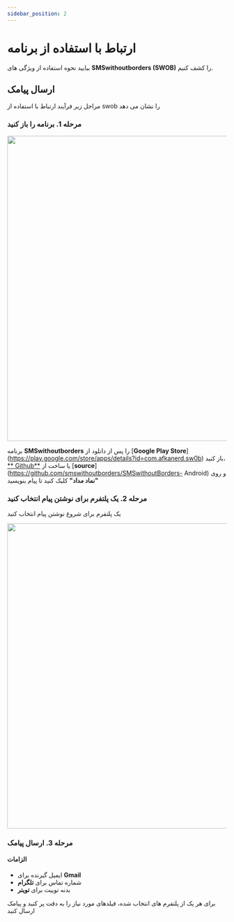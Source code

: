 ```yaml
---
sidebar_position: 2
---
```


# ارتباط با استفاده از برنامه

بیایید نحوه استفاده از ویژگی های **SMSwithoutborders (SWOB)** را کشف کنیم.

## ارسال پیامک

مراحل زیر فرآیند ارتباط با استفاده از swob را نشان می دهد

### مرحله 1. برنامه را باز کنید

<img src="/img/recents_page.png" height="700" />

برنامه **SMSwithoutborders** را پس از دانلود از [**Google Play Store**] (https://play.google.com/store/apps/details?id=com.afkanerd.sw0b) باز کنید، [** Github**](https://github.com/smswithoutborders/SMSwithoutBorders-Android/releases/tag/v1.0) یا ساخت از [**source**](https://github.com/smswithoutborders/SMSwithoutBorders- Android) و روی **"نماد مداد"** کلیک کنید تا پیام بنویسید

### مرحله 2. یک پلتفرم برای نوشتن پیام انتخاب کنید

یک پلتفرم برای شروع نوشتن پیام انتخاب کنید

<img src="/img/compose_store_access.png" height="700" />

### مرحله 3. ارسال پیامک

#### الزامات

- ایمیل گیرنده برای **Gmail**
- شماره تماس برای **تلگرام**
- بدنه توییت برای **تویتر**

برای هر یک از پلتفرم های انتخاب شده، فیلدهای مورد نیاز را به دقت پر کنید و پیامک ارسال کنید
